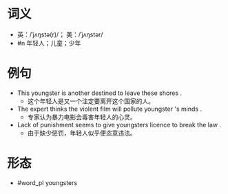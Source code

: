 # 词义
- 英：/ˈjʌŋstə(r)/； 美：/ˈjʌŋstər/
- #n 年轻人；儿童；少年
# 例句
- This youngster is another destined to leave these shores .
	- 这个年轻人是又一个注定要离开这个国家的人。
- The expert thinks the violent film will pollute youngster 's minds .
	- 专家认为暴力电影会毒害年轻人的心灵。
- Lack of punishment seems to give youngsters licence to break the law .
	- 由于缺少惩罚，年轻人似乎便恣意违法。
# 形态
- #word_pl youngsters
